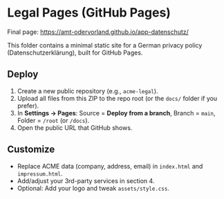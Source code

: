 # Legal Pages (GitHub Pages)

Final page: https://amt-odervorland.github.io/app-datenschutz/


This folder contains a minimal static site for a German privacy policy (Datenschutzerklärung), built for GitHub Pages.

## Deploy
1. Create a new public repository (e.g., `acme-legal`).
2. Upload all files from this ZIP to the repo root (or the `docs/` folder if you prefer).
3. In **Settings → Pages**: Source = **Deploy from a branch**, Branch = `main`, Folder = `/root` (or `/docs`).
4. Open the public URL that GitHub shows.

## Customize
- Replace ACME data (company, address, email) in `index.html` and `impressum.html`.
- Add/adjust your 3rd-party services in section 4.
- Optional: Add your logo and tweak `assets/style.css`.
